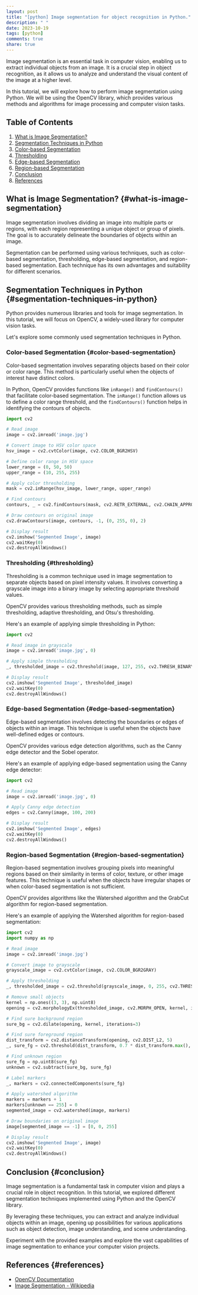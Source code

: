 ```yaml
---
layout: post
title: "[python] Image segmentation for object recognition in Python."
description: " "
date: 2023-10-19
tags: [python]
comments: true
share: true
---
```


Image segmentation is an essential task in computer vision, enabling us to extract individual objects from an image. It is a crucial step in object recognition, as it allows us to analyze and understand the visual content of the image at a higher level.

In this tutorial, we will explore how to perform image segmentation using Python. We will be using the OpenCV library, which provides various methods and algorithms for image processing and computer vision tasks.

## Table of Contents
1. [What is Image Segmentation?](#what-is-image-segmentation)
2. [Segmentation Techniques in Python](#segmentation-techniques-in-python)
3. [Color-based Segmentation](#color-based-segmentation)
4. [Thresholding](#thresholding)
5. [Edge-based Segmentation](#edge-based-segmentation)
6. [Region-based Segmentation](#region-based-segmentation)
7. [Conclusion](#conclusion)
8. [References](#references)

## What is Image Segmentation? {#what-is-image-segmentation}

Image segmentation involves dividing an image into multiple parts or regions, with each region representing a unique object or group of pixels. The goal is to accurately delineate the boundaries of objects within an image.

Segmentation can be performed using various techniques, such as color-based segmentation, thresholding, edge-based segmentation, and region-based segmentation. Each technique has its own advantages and suitability for different scenarios.

## Segmentation Techniques in Python {#segmentation-techniques-in-python}

Python provides numerous libraries and tools for image segmentation. In this tutorial, we will focus on OpenCV, a widely-used library for computer vision tasks.

Let's explore some commonly used segmentation techniques in Python.

### Color-based Segmentation {#color-based-segmentation}

Color-based segmentation involves separating objects based on their color or color range. This method is particularly useful when the objects of interest have distinct colors.

In Python, OpenCV provides functions like `inRange()` and `findContours()` that facilitate color-based segmentation. The `inRange()` function allows us to define a color range threshold, and the `findContours()` function helps in identifying the contours of objects.

```python
import cv2

# Read image
image = cv2.imread('image.jpg')

# Convert image to HSV color space
hsv_image = cv2.cvtColor(image, cv2.COLOR_BGR2HSV)

# Define color range in HSV space
lower_range = (0, 50, 50)
upper_range = (10, 255, 255)

# Apply color thresholding
mask = cv2.inRange(hsv_image, lower_range, upper_range)

# Find contours
contours, _ = cv2.findContours(mask, cv2.RETR_EXTERNAL, cv2.CHAIN_APPROX_SIMPLE)

# Draw contours on original image
cv2.drawContours(image, contours, -1, (0, 255, 0), 2)

# Display result
cv2.imshow('Segmented Image', image)
cv2.waitKey(0)
cv2.destroyAllWindows()
```

### Thresholding {#thresholding}

Thresholding is a common technique used in image segmentation to separate objects based on pixel intensity values. It involves converting a grayscale image into a binary image by selecting appropriate threshold values.

OpenCV provides various thresholding methods, such as simple thresholding, adaptive thresholding, and Otsu's thresholding.

Here's an example of applying simple thresholding in Python:

```python
import cv2

# Read image in grayscale
image = cv2.imread('image.jpg', 0)

# Apply simple thresholding
_, thresholded_image = cv2.threshold(image, 127, 255, cv2.THRESH_BINARY)

# Display result
cv2.imshow('Segmented Image', thresholded_image)
cv2.waitKey(0)
cv2.destroyAllWindows()
```

### Edge-based Segmentation {#edge-based-segmentation}

Edge-based segmentation involves detecting the boundaries or edges of objects within an image. This technique is useful when the objects have well-defined edges or contours.

OpenCV provides various edge detection algorithms, such as the Canny edge detector and the Sobel operator.

Here's an example of applying edge-based segmentation using the Canny edge detector:

```python
import cv2

# Read image
image = cv2.imread('image.jpg', 0)

# Apply Canny edge detection
edges = cv2.Canny(image, 100, 200)

# Display result
cv2.imshow('Segmented Image', edges)
cv2.waitKey(0)
cv2.destroyAllWindows()
```

### Region-based Segmentation {#region-based-segmentation}

Region-based segmentation involves grouping pixels into meaningful regions based on their similarity in terms of color, texture, or other image features. This technique is useful when the objects have irregular shapes or when color-based segmentation is not sufficient.

OpenCV provides algorithms like the Watershed algorithm and the GrabCut algorithm for region-based segmentation.

Here's an example of applying the Watershed algorithm for region-based segmentation:

```python
import cv2
import numpy as np

# Read image
image = cv2.imread('image.jpg')

# Convert image to grayscale
grayscale_image = cv2.cvtColor(image, cv2.COLOR_BGR2GRAY)

# Apply thresholding
_, thresholded_image = cv2.threshold(grayscale_image, 0, 255, cv2.THRESH_BINARY_INV + cv2.THRESH_OTSU)

# Remove small objects
kernel = np.ones((3, 3), np.uint8)
opening = cv2.morphologyEx(thresholded_image, cv2.MORPH_OPEN, kernel, iterations=2)

# Find sure background region
sure_bg = cv2.dilate(opening, kernel, iterations=3)

# Find sure foreground region
dist_transform = cv2.distanceTransform(opening, cv2.DIST_L2, 5)
_, sure_fg = cv2.threshold(dist_transform, 0.7 * dist_transform.max(), 255, 0)

# Find unknown region
sure_fg = np.uint8(sure_fg)
unknown = cv2.subtract(sure_bg, sure_fg)

# Label markers
_, markers = cv2.connectedComponents(sure_fg)

# Apply watershed algorithm
markers = markers + 1
markers[unknown == 255] = 0
segmented_image = cv2.watershed(image, markers)

# Draw boundaries on original image
image[segmented_image == -1] = [0, 0, 255]

# Display result
cv2.imshow('Segmented Image', image)
cv2.waitKey(0)
cv2.destroyAllWindows()
```

## Conclusion {#conclusion}

Image segmentation is a fundamental task in computer vision and plays a crucial role in object recognition. In this tutorial, we explored different segmentation techniques implemented using Python and the OpenCV library.

By leveraging these techniques, you can extract and analyze individual objects within an image, opening up possibilities for various applications such as object detection, image understanding, and scene understanding.

Experiment with the provided examples and explore the vast capabilities of image segmentation to enhance your computer vision projects.

## References {#references}

- [OpenCV Documentation](https://docs.opencv.org)
- [Image Segmentation - Wikipedia](https://en.wikipedia.org/wiki/Image_segmentation)